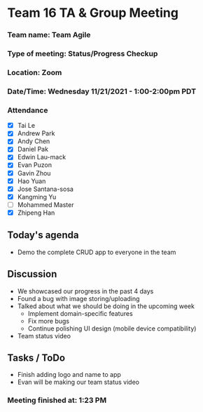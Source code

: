 # Team 16 TA & Group Meeting

### Team name: Team Agile
### Type of meeting: Status/Progress Checkup
### Location: Zoom
### Date/Time: Wednesday 11/21/2021 - 1:00-2:00pm PDT

### Attendance
- [x] Tai Le
- [x] Andrew Park
- [x] Andy Chen
- [x] Daniel Pak
- [x] Edwin Lau-mack
- [x] Evan Puzon
- [x] Gavin Zhou
- [x] Hao Yuan
- [x] Jose Santana-sosa
- [x] Kangming Yu
- [ ] Mohammed Master
- [x] Zhipeng Han

## Today's agenda
- Demo the complete CRUD app to everyone in the team

## Discussion
- We showcased our progress in the past 4 days
- Found a bug with image storing/uploading
- Talked about what we should be doing in the upcoming week
  - Implement domain-specific features
  - Fix more bugs
  - Continue polishing UI design (mobile device compatibility)
- Team status video
## Tasks / ToDo
- Finish adding logo and name to app
- Evan will be making our team status video


### Meeting finished at: 1:23 PM
